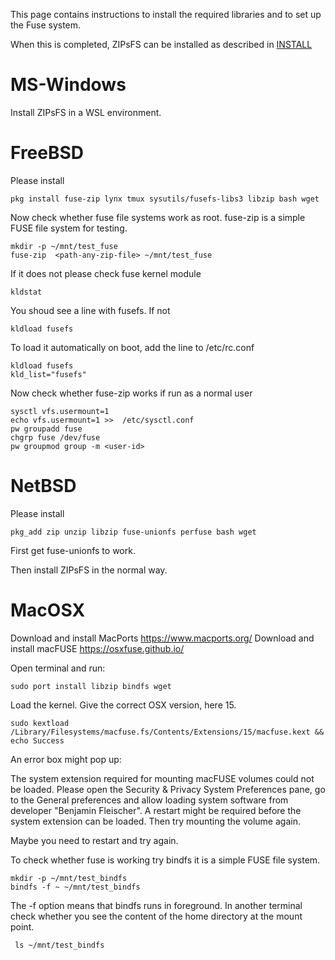 This page contains instructions to install the required libraries and to set up
the Fuse system.

When this is completed, ZIPsFS can be installed as described in [INSTALL](./INSTALL.md)



# MS-Windows

Install ZIPsFS in a WSL environment.


# FreeBSD

Please install

    pkg install fuse-zip lynx tmux sysutils/fusefs-libs3 libzip bash wget


Now check whether fuse file systems work as root. fuse-zip is a simple FUSE file system for testing.

    mkdir -p ~/mnt/test_fuse
    fuse-zip  <path-any-zip-file> ~/mnt/test_fuse

If it does not please check fuse kernel module

    kldstat

You shoud see a line with fusefs. If not

    kldload fusefs

To load it automatically on boot, add the line to /etc/rc.conf

    kldload fusefs
    kld_list="fusefs"


Now check whether fuse-zip  works if  run as a normal user

    sysctl vfs.usermount=1
    echo vfs.usermount=1 >>  /etc/sysctl.conf
    pw groupadd fuse
    chgrp fuse /dev/fuse
    pw groupmod group -m <user-id>


# NetBSD

Please install

    pkg_add zip unzip libzip fuse-unionfs perfuse bash wget


First get fuse-unionfs to work.

Then install ZIPsFS in the normal way.

# MacOSX


Download and install MacPorts https://www.macports.org/
Download and install macFUSE https://osxfuse.github.io/

Open terminal and run:

    sudo port install libzip bindfs wget

Load the kernel. Give the correct OSX version, here 15.

    sudo kextload /Library/Filesystems/macfuse.fs/Contents/Extensions/15/macfuse.kext && echo Success

An error box might pop up:

  The system extension required for mounting macFUSE volumes could not be loaded.  Please open the
  Security & Privacy System Preferences pane, go to the General preferences and allow loading system
  software from developer "Benjamin Fleischer". A restart might be required before the system
  extension can be loaded.
  Then try mounting the volume again.

Maybe you need to restart and try again.


To check whether fuse is working try bindfs it  is a simple FUSE file system.

    mkdir -p ~/mnt/test_bindfs
    bindfs -f ~ ~/mnt/test_bindfs

The -f option means that bindfs runs in foreground.
In another terminal check whether you see the content of the home directory at the mount point.

     ls ~/mnt/test_bindfs
